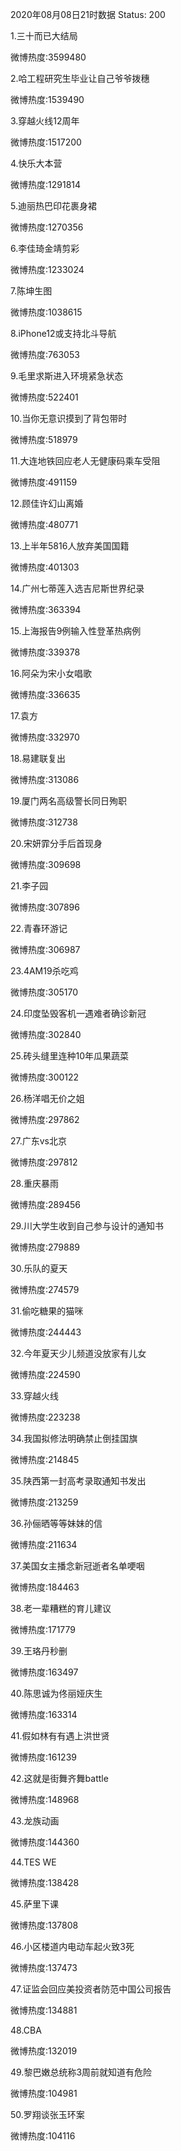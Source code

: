 2020年08月08日21时数据
Status: 200

1.三十而已大结局

微博热度:3599480

2.哈工程研究生毕业让自己爷爷拨穗

微博热度:1539490

3.穿越火线12周年

微博热度:1517200

4.快乐大本营

微博热度:1291814

5.迪丽热巴印花裹身裙

微博热度:1270356

6.李佳琦金靖剪彩

微博热度:1233024

7.陈坤生图

微博热度:1038615

8.iPhone12或支持北斗导航

微博热度:763053

9.毛里求斯进入环境紧急状态

微博热度:522401

10.当你无意识摸到了背包带时

微博热度:518979

11.大连地铁回应老人无健康码乘车受阻

微博热度:491159

12.顾佳许幻山离婚

微博热度:480771

13.上半年5816人放弃美国国籍

微博热度:401303

14.广州七蒂莲入选吉尼斯世界纪录

微博热度:363394

15.上海报告9例输入性登革热病例

微博热度:339378

16.阿朵为宋小女唱歌

微博热度:336635

17.袁方

微博热度:332970

18.易建联复出

微博热度:313086

19.厦门两名高级警长同日殉职

微博热度:312738

20.宋妍霏分手后首现身

微博热度:309698

21.李子园

微博热度:307896

22.青春环游记

微博热度:306987

23.4AM19杀吃鸡

微博热度:305170

24.印度坠毁客机一遇难者确诊新冠

微博热度:302840

25.砖头缝里连种10年瓜果蔬菜

微博热度:300122

26.杨洋唱无价之姐

微博热度:297862

27.广东vs北京

微博热度:297812

28.重庆暴雨

微博热度:289456

29.川大学生收到自己参与设计的通知书

微博热度:279889

30.乐队的夏天

微博热度:274579

31.偷吃糖果的猫咪

微博热度:244443

32.今年夏天少儿频道没放家有儿女

微博热度:224590

33.穿越火线

微博热度:223238

34.我国拟修法明确禁止倒挂国旗

微博热度:214845

35.陕西第一封高考录取通知书发出

微博热度:213259

36.孙俪晒等等妹妹的信

微博热度:211634

37.美国女主播念新冠逝者名单哽咽

微博热度:184463

38.老一辈糟糕的育儿建议

微博热度:171779

39.王珞丹秒删

微博热度:163497

40.陈思诚为佟丽娅庆生

微博热度:163314

41.假如林有有遇上洪世贤

微博热度:161239

42.这就是街舞齐舞battle

微博热度:148968

43.龙族动画

微博热度:144360

44.TES WE

微博热度:138428

45.萨里下课

微博热度:137808

46.小区楼道内电动车起火致3死

微博热度:137473

47.证监会回应美投资者防范中国公司报告

微博热度:134881

48.CBA

微博热度:132019

49.黎巴嫩总统称3周前就知道有危险

微博热度:104981

50.罗翔谈张玉环案

微博热度:104116

